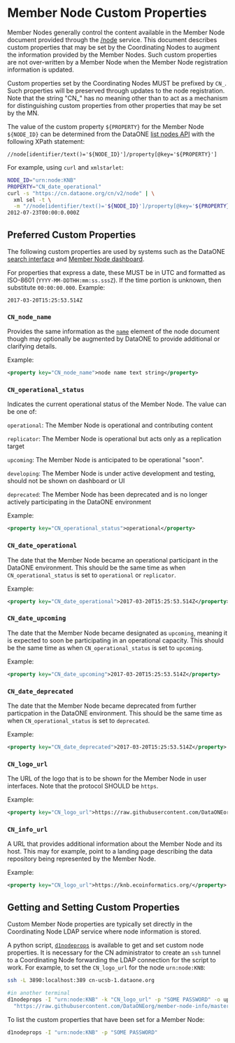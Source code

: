 # Member Node Custom Properties

Member Nodes generally control the content available in the Member Node document provided through the [/node](https://cn.dataone.org/cn/v2/node) service. This document describes custom properties that may be set by the Coordinating Nodes to augment the information provided by the Member Nodes. Such custom properties are not over-written by a Member Node when the Member Node registration information is updated.

Custom properties set by the Coordinating Nodes MUST be prefixed by `CN_`. Such properties will be preserved through updates to the node registration. Note that the string "CN_" has no meaning other than to act as a mechanism for distinguishing custom properties from other properties that may be set by the MN.

The value of the custom property `${PROPERTY}` for the Member Node `${NODE_ID}` can be determined from the DataONE [list nodes API](https://releases.dataone.org/online/api-documentation-v2.0/apis/CN_APIs.html#CNCore.listNodes) with the following XPath statement:

```
//node[identifier/text()='${NODE_ID}']/property[@key='${PROPERTY}']
```

For example, using `curl` and `xmlstarlet`:

```bash
NODE_ID="urn:node:KNB"
PROPERTY="CN_date_operational"
curl -s "https://cn.dataone.org/cn/v2/node" | \
  xml sel -t \
  -m "//node[identifier/text()='${NODE_ID}']/property[@key='${PROPERTY}']" -v "."
2012-07-23T00:00:0.000Z
```

## Preferred Custom Properties

The following custom properties are used by systems such as the DataONE [search interface](https://search.dataone.org) and [Member Node dashboard](https://www.dataone.org/current-member-nodes).

For properties that express a date, these MUST be in UTC and formatted as ISO-8601 (`YYYY-MM-DDTHH:mm:ss.sssZ`). If the time portion is unknown, then substitute `00:00:00.000`. Example:

```
2017-03-20T15:25:53.514Z
```


### `CN_node_name`

Provides the same information as the [`name`](https://releases.dataone.org/online/api-documentation-v2.0/apis/Types.html#Types.Node.name) element of the node document though may optionally be augmented by DataONE to provide additional or clarifying details.

Example:

```xml
<property key="CN_node_name">node name text string</property>
```


### `CN_operational_status`

Indicates the current operational status of the Member Node. The value can be one of:

`operational`: The Member Node is operational and contributing content

`replicator`: The Member Node is operational but acts only as a replication target

`upcoming`: The Member Node is anticipated to be operational "soon".

`developing`: The Member Node is under active development and testing, should not be shown on dashboard or UI

`deprecated`: The Member Node has been deprecated and is no longer actively participating in the DataONE environment


Example: 

```xml
<property key="CN_operational_status">operational</property>
```


### `CN_date_operational`

The date that the Member Node became an operational participant in the DataONE environment. This should be the same time as when `CN_operational_status` is set to `operational` or `replicator`.

Example:

```xml
<property key="CN_date_operational">2017-03-20T15:25:53.514Z</property>
```


### `CN_date_upcoming`

The date that the Member Node became designated as `upcoming`, meaning it is expected to soon be participating in an operational capacity. This should be the same time as when `CN_operational_status` is set to `upcoming`.

Example:

```xml
<property key="CN_date_upcoming">2017-03-20T15:25:53.514Z</property>
```


### `CN_date_deprecated`

The date that the Member Node became deprecated from further particpation in the DataONE environment. This should be the same time as when `CN_operational_status` is set to `deprecated`.

Example:

```xml
<property key="CN_date_deprecated">2017-03-20T15:25:53.514Z</property>
```


### `CN_logo_url`

The URL of the logo that is to be shown for the Member Node in user interfaces. Note that the protocol SHOULD be `https`.

Example:

```xml
<property key="CN_logo_url">https://raw.githubusercontent.com/DataONEorg/member-node-info/master/production/graphics/web/KNB.png</property>
```


### `CN_info_url`

A URL that provides additional information about the Member Node and its host. This may for example, point to a landing page describing the data repository being represented by the Member Node.

Example:

```xml
<property key="CN_logo_url">https://knb.ecoinformatics.org/</property>
```


## Getting and Setting Custom Properties

Custom Member Node properties are typically set directly in the Coordinating Node LDAP service where node information is stored.

A python script, [`d1nodeprops`](https://github.com/DataONEorg/DataONE_Operations/blob/master/scripts/d1nodeprops) is available to get and set custom node properties. It is necessary for the CN administrator to create an `ssh` tunnel to a Coordinating Node forwarding the LDAP connection for the script to work. For example, to set the `CN_logo_url` for the node `urn:node:KNB`:

```bash
ssh -L 3890:localhost:389 cn-ucsb-1.dataone.org

#in another terminal
d1nodeprops -I "urn:node:KNB" -k "CN_logo_url" -p "SOME PASSWORD" -o update \
  "https://raw.githubusercontent.com/DataONEorg/member-node-info/master/production/graphics/web/KNB.png"
```

To list the custom properties that have been set for a Member Node:

```bash
d1nodeprops -I "urn:node:KNB" -p "SOME PASSWORD"
```
